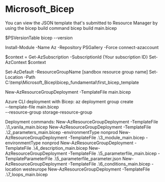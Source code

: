 # Microsoft_Bicep

You can view the JSON template that's submitted to Resource Manager by using the bicep build command
bicep build main.bicep

$PSVersionTable
bicep --version

Install-Module -Name Az -Repository PSGallery -Force
connect-azaccount

$context = Get-AzSubscription -SubscriptionId {Your subscription ID}
Set-AzContext $context

Set-AzDefault -ResourceGroupName [sandbox resource group name]
Set-Location -Path C:\temp\Microsoft_Bicep\bicep_fundamental\first_bicep_template


New-AzResourceGroupDeployment -TemplateFile main.bicep

Azure CLI deployment with Bicep:
az deployment group create \
  --template-file main.bicep \
  --resource-group storage-resource-group

Deployment commands:
New-AzResourceGroupDeployment -TemplateFile .\1_vanila_main.bicep
New-AzResourceGroupDeployment -TemplateFile .\2_parameters_main.bicep -environmentType nonprod
New-AzResourceGroupDeployment -TemplateFile .\3_module_main.bicep -environmentType nonprod
New-AzResourceGroupDeployment -TemplateFile .\4_description_main.bicep
New-AzResourceGroupDeployment -TemplateFile .\5_parameterfile_main.bicep -TemplateParameterFile .\5_parameterfile_parameter.json
New-AzResourceGroupDeployment -TemplateFile .\6_conditions_main.bicep -location westeurope
New-AzResourceGroupDeployment -TemplateFile .\7_loops_main.bicep
